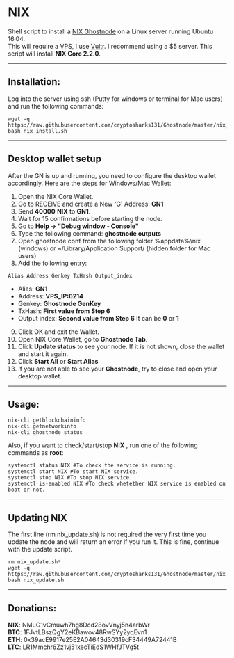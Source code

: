 # NIX
Shell script to install a [NIX Ghostnode](http://www.nixplatform.io/) on a Linux server running Ubuntu 16.04.  
This will require a VPS, I use [Vultr](https://www.vultr.com/?ref=7622400).  I recommend using a $5 server.
This script will install **NIX Core 2.2.0**.
***

## Installation:
Log into the server using ssh (Putty for windows or terminal for Mac users) and run the following commands:
```
wget -q https://raw.githubusercontent.com/cryptosharks131/Ghostnode/master/nix_install.sh
bash nix_install.sh
```
***

## Desktop wallet setup

After the GN is up and running, you need to configure the desktop wallet accordingly. Here are the steps for Windows/Mac Wallet:
1. Open the NIX Core Wallet.
2. Go to RECEIVE and create a New 'G' Address: **GN1**
3. Send **40000** **NIX** to **GN1**.
4. Wait for 15 confirmations before starting the node.
5. Go to **Help -> "Debug window - Console"**
6. Type the following command: **ghostnode outputs**
7. Open ghostnode.conf from the following folder %appdata%\nix (windows) or ~/Library/Application Support/ (hidden folder for Mac users)
8. Add the following entry:
```
Alias Address Genkey TxHash Output_index
```
* Alias: **GN1**
* Address: **VPS_IP:6214**
* Genkey: **Ghostnode GenKey**
* TxHash: **First value from Step 6** 
* Output index:  **Second value from Step 6** It can be **0** or **1**
9. Click OK and exit the Wallet.
10. Open NIX Core Wallet, go to **Ghostnode Tab**.
11. Click **Update status** to see your node. If it is not shown, close the wallet and start it again.
10. Click **Start All** or **Start Alias**
11. If you are not able to see your **Ghostnode**, try to close and open your desktop wallet.
***

## Usage:
```
nix-cli getblockchaininfo
nix-cli getnetworkinfo
nix-cli ghostnode status
```
Also, if you want to check/start/stop **NIX** , run one of the following commands as **root**:
```
systemctl status NIX #To check the service is running.
systemctl start NIX #To start NIX service.
systemctl stop NIX #To stop NIX service.
systemctl is-enabled NIX #To check whetether NIX service is enabled on boot or not.
```
***

## Updating NIX
The first line (rm nix_update.sh) is not required the very first time you update the node and will return an error if you run it.  This is fine, continue with the update script.
```
rm nix_update.sh*
wget -q https://raw.githubusercontent.com/cryptosharks131/Ghostnode/master/nix_update.sh
bash nix_update.sh
```
***

## Donations:  

**NIX**: NMuG1vCmuwh7hg8Dcd28ovVnyj5n4arbWr  
**BTC**: 1FJvtLBszQgY2eKBawov48RwSYy2yqEvn1  
**ETH**: 0x39acE9917e25E2A04643d30319cF34449A72441B  
**LTC**: LR1Mmchr6Zz1vj51xecTiEdS1WHfJTVg5t
